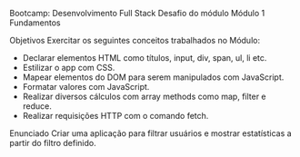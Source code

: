 Bootcamp: Desenvolvimento Full Stack
Desafio do módulo
Módulo 1 Fundamentos

Objetivos
Exercitar os seguintes conceitos trabalhados no Módulo:

- Declarar elementos HTML como títulos, input, div, span, ul, li etc.
- Estilizar o app com CSS.
- Mapear elementos do DOM para serem manipulados com JavaScript.
- Formatar valores com JavaScript.
- Realizar diversos cálculos com array methods como map, filter e reduce.
- Realizar requisições HTTP com o comando fetch.

Enunciado
Criar uma aplicação para filtrar usuários e mostrar estatísticas a partir do filtro definido.
